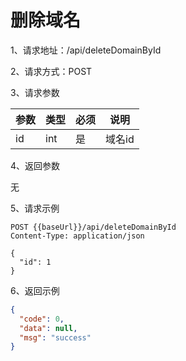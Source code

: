 # 删除域名

1、请求地址：/api/deleteDomainById

2、请求方式：POST

3、请求参数

| 参数  | 类型   | 必须 | 说明 |
| -| - | - | - |
|id | int | 是 | 域名id

4、返回参数

无

5、请求示例

```
POST {{baseUrl}}/api/deleteDomainById
Content-Type: application/json

{
  "id": 1
}
```

6、返回示例

```json
{
  "code": 0,
  "data": null,
  "msg": "success"
}
```

